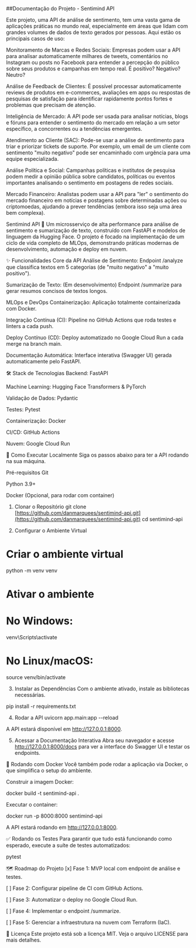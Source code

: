 ##Documentação do Projeto - Sentimind API

Este projeto, uma API de análise de sentimento, tem uma vasta gama de aplicações práticas no mundo real, especialmente em áreas que lidam com grandes volumes de dados de texto gerados por pessoas. Aqui estão os principais casos de uso:

Monitoramento de Marcas e Redes Sociais: Empresas podem usar a API para analisar automaticamente milhares de tweets, comentários no Instagram ou posts no Facebook para entender a percepção do público sobre seus produtos e campanhas em tempo real. É positivo? Negativo? Neutro?

Análise de Feedback de Clientes: É possível processar automaticamente reviews de produtos em e-commerces, avaliações em apps ou respostas de pesquisas de satisfação para identificar rapidamente pontos fortes e problemas que precisam de atenção.

Inteligência de Mercado: A API pode ser usada para analisar notícias, blogs e fóruns para entender o sentimento do mercado em relação a um setor específico, a concorrentes ou a tendências emergentes.

Atendimento ao Cliente (SAC): Pode-se usar a análise de sentimento para triar e priorizar tickets de suporte. Por exemplo, um email de um cliente com sentimento "muito negativo" pode ser encaminhado com urgência para uma equipe especializada.

Análise Política e Social: Campanhas políticas e institutos de pesquisa podem medir a opinião pública sobre candidatos, políticas ou eventos importantes analisando o sentimento em postagens de redes sociais.

Mercado Financeiro: Analistas podem usar a API para "ler" o sentimento do mercado financeiro em notícias e postagens sobre determinadas ações ou criptomoedas, ajudando a prever tendências (embora isso seja uma área bem complexa).

Sentimind API 🧠
Um microsserviço de alta performance para análise de sentimento e sumarização de texto, construído com FastAPI e modelos de linguagem da Hugging Face. O projeto é focado na implementação de um ciclo de vida completo de MLOps, demonstrando práticas modernas de desenvolvimento, automação e deploy em nuvem.

✨ Funcionalidades
Core da API
Análise de Sentimento: Endpoint /analyze que classifica textos em 5 categorias (de "muito negativo" a "muito positivo").

Sumarização de Texto: (Em desenvolvimento) Endpoint /summarize para gerar resumos concisos de textos longos.

MLOps e DevOps
Containerização: Aplicação totalmente containerizada com Docker.

Integração Contínua (CI): Pipeline no GitHub Actions que roda testes e linters a cada push.

Deploy Contínuo (CD): Deploy automatizado no Google Cloud Run a cada merge na branch main.

Documentação Automática: Interface interativa (Swagger UI) gerada automaticamente pelo FastAPI.

🛠️ Stack de Tecnologias
Backend: FastAPI

Machine Learning: Hugging Face Transformers & PyTorch

Validação de Dados: Pydantic

Testes: Pytest

Containerização: Docker

CI/CD: GitHub Actions

Nuvem: Google Cloud Run

🚀 Como Executar Localmente
Siga os passos abaixo para ter a API rodando na sua máquina.

Pré-requisitos
Git

Python 3.9+

Docker (Opcional, para rodar com container)

1. Clonar o Repositório
git clone [https://github.com/danmarquees/sentimind-api.git](https://github.com/danmarquees/sentimind-api.git)
cd sentimind-api

2. Configurar o Ambiente Virtual
# Criar o ambiente virtual
python -m venv venv

# Ativar o ambiente
# No Windows:
venv\Scripts\activate
# No Linux/macOS:
source venv/bin/activate

3. Instalar as Dependências
Com o ambiente ativado, instale as bibliotecas necessárias.

pip install -r requirements.txt

4. Rodar a API
uvicorn app.main:app --reload

A API estará disponível em http://127.0.0.1:8000.

5. Acessar a Documentação Interativa
Abra seu navegador e acesse http://127.0.0.1:8000/docs para ver a interface do Swagger UI e testar os endpoints.

🐳 Rodando com Docker
Você também pode rodar a aplicação via Docker, o que simplifica o setup do ambiente.

Construir a imagem Docker:

docker build -t sentimind-api .

Executar o container:

docker run -p 8000:8000 sentimind-api

A API estará rodando em http://127.0.0.1:8000.

✅ Rodando os Testes
Para garantir que tudo está funcionando como esperado, execute a suíte de testes automatizados:

pytest

🗺️ Roadmap do Projeto
[x] Fase 1: MVP local com endpoint de análise e testes.

[ ] Fase 2: Configurar pipeline de CI com GitHub Actions.

[ ] Fase 3: Automatizar o deploy no Google Cloud Run.

[ ] Fase 4: Implementar o endpoint /summarize.

[ ] Fase 5: Gerenciar a infraestrutura na nuvem com Terraform (IaC).

📄 Licença
Este projeto está sob a licença MIT. Veja o arquivo LICENSE para mais detalhes.
